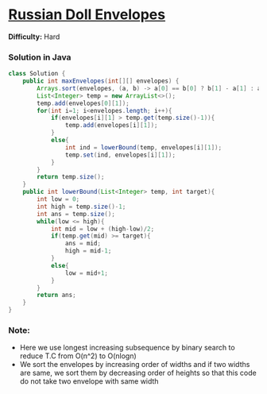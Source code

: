 # [Russian Doll Envelopes](https://leetcode.com/problems/russian-doll-envelopes/)
**Difficulty:** Hard

### Solution in Java
```java
class Solution {
    public int maxEnvelopes(int[][] envelopes) {
        Arrays.sort(envelopes, (a, b) -> a[0] == b[0] ? b[1] - a[1] : a[0] - b[0]);
        List<Integer> temp = new ArrayList<>();
        temp.add(envelopes[0][1]);
        for(int i=1; i<envelopes.length; i++){
            if(envelopes[i][1] > temp.get(temp.size()-1)){
                temp.add(envelopes[i][1]);
            }
            else{
                int ind = lowerBound(temp, envelopes[i][1]);
                temp.set(ind, envelopes[i][1]);
            }
        }
        return temp.size();
    }
    public int lowerBound(List<Integer> temp, int target){
        int low = 0;
        int high = temp.size()-1;
        int ans = temp.size();
        while(low <= high){
            int mid = low + (high-low)/2;
            if(temp.get(mid) >= target){
                ans = mid;
                high = mid-1;
            }
            else{
                low = mid+1;
            }
        }
        return ans;
    }
}
```
### Note:
- Here we use longest increasing subsequence by binary search to reduce T.C from O(n^2) to O(nlogn)
- We sort the envelopes by increasing order of widths and if two widths are same, we sort them by decreasing order of heights so that this code do not take two envelope with same width

